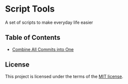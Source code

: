 # Script Tools

A set of scripts to make everyday life easier

## Table of Contents

- [Combine All Commits into One](./combine-commits/README.md)

## License

This project is licensed under the terms of the [MIT license](https://opensource.org/licenses/MIT).
